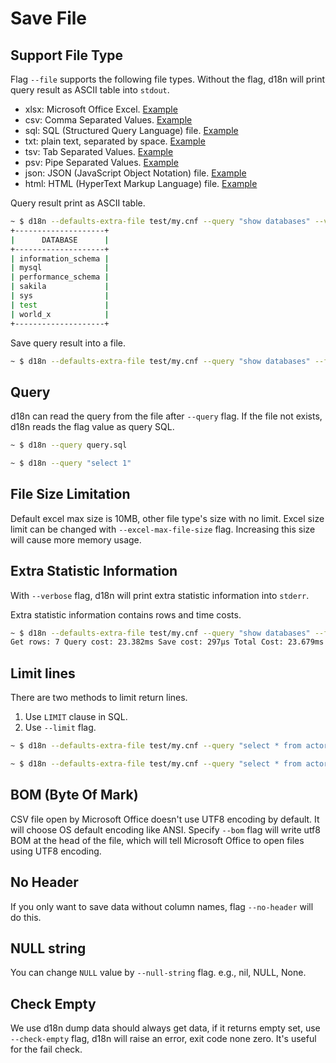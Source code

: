 # Save File

## Support File Type

Flag `--file` supports the following file types. Without the flag, d18n will print query result as ASCII table into `stdout`.

* xlsx: Microsoft Office Excel. [Example](../test/actor.xlsx)
* csv: Comma Separated Values. [Example](../test/actor.csv)
* sql: SQL (Structured Query Language) file. [Example](../test/actor.sql)
* txt: plain text, separated by space. [Example](../test/actor.txt)
* tsv: Tab Separated Values. [Example](../test/actor.tsv)
* psv: Pipe Separated Values. [Example](../test/actor.psv)
* json: JSON (JavaScript Object Notation) file. [Example](../test/actor.json)
* html: HTML (HyperText Markup Language) file. [Example](../test/actor.html)

Query result print as ASCII table.

```bash
~ $ d18n --defaults-extra-file test/my.cnf --query "show databases" --verbose
+--------------------+
|      DATABASE      |
+--------------------+
| information_schema |
| mysql              |
| performance_schema |
| sakila             |
| sys                |
| test               |
| world_x            |
+--------------------+
```

Save query result into a file.

```bash
~ $ d18n --defaults-extra-file test/my.cnf --query "show databases" --file result.csv
```

## Query

d18n can read the query from the file after `--query` flag. If the file not exists, d18n reads the flag value as query SQL.

```bash
~ $ d18n --query query.sql

~ $ d18n --query "select 1"
```

## File Size Limitation

Default excel max size is 10MB, other file type's size with no limit. Excel size limit can be changed with `--excel-max-file-size` flag. Increasing this size will cause more memory usage.

## Extra Statistic Information

With `--verbose` flag, d18n will print extra statistic information into `stderr`.

Extra statistic information contains rows and time costs.

```bash
~ $ d18n --defaults-extra-file test/my.cnf --query "show databases" --file result.csv --verbose
Get rows: 7 Query cost: 23.382ms Save cost: 297µs Total Cost: 23.679ms
```

## Limit lines

There are two methods to limit return lines.

1. Use `LIMIT` clause in SQL.
2. Use `--limit` flag.

```bash
~ $ d18n --defaults-extra-file test/my.cnf --query "select * from actor limit 10"

~ $ d18n --defaults-extra-file test/my.cnf --query "select * from actor" --limit 10
```

## BOM (Byte Of Mark)

CSV file open by Microsoft Office doesn't use UTF8 encoding by default. It will choose OS default encoding like ANSI. Specify `--bom` flag will write utf8 BOM at the head of the file, which will tell Microsoft Office to open files using UTF8 encoding.

## No Header

If you only want to save data without column names, flag `--no-header` will do this.

## NULL string

You can change `NULL` value by `--null-string` flag. e.g., nil, NULL, None.

## Check Empty

We use d18n dump data should always get data, if it returns empty set, use `--check-empty` flag, d18n will raise an error, exit code none zero. It's useful for the fail check.
